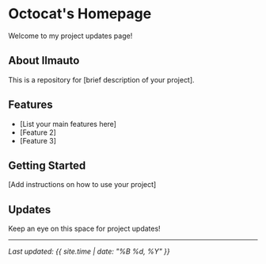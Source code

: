 # Octocat's Homepage

Welcome to my project updates page!

## About llmauto

This is a repository for [brief description of your project].

## Features

- [List your main features here]
- [Feature 2]
- [Feature 3]

## Getting Started

[Add instructions on how to use your project]

## Updates

Keep an eye on this space for project updates!

---

*Last updated: {{ site.time | date: "%B %d, %Y" }}*
